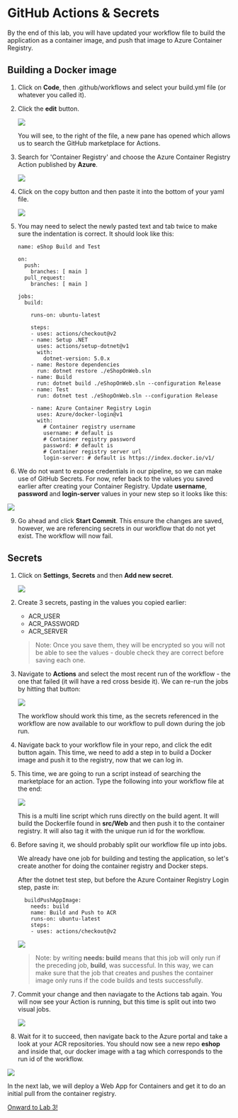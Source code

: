 # GitHub Actions & Secrets

By the end of this lab, you will have updated your workflow file to build the application as a container image, and push that image to Azure Container Registry. 

## Building a Docker image

1. Click on **Code**, then .github/workflows and select your build.yml file (or whatever you called it).

1. Click the **edit** button.

    <img src="imgs/EditIt.PNG">

    You will see, to the right of the file, a new pane has opened which allows us to search the GitHub marketplace for Actions. 

1. Search for 'Container Registry' and choose the Azure Container Registry Action published by **Azure**. 

    <img src="imgs/acr.png">

1. Click on the copy button and then paste it into the bottom of your yaml file.

    <img src="imgs/acr2.png">

1. You may need to select the newly pasted text and tab twice to make sure the indentation is correct. It should look like this:

    ```
    name: eShop Build and Test

    on:
      push:
        branches: [ main ]
      pull_request:
        branches: [ main ]

    jobs:
      build:

        runs-on: ubuntu-latest

        steps:
        - uses: actions/checkout@v2
        - name: Setup .NET
          uses: actions/setup-dotnet@v1
          with:
            dotnet-version: 5.0.x
        - name: Restore dependencies
          run: dotnet restore ./eShopOnWeb.sln
        - name: Build
          run: dotnet build ./eShopOnWeb.sln --configuration Release
        - name: Test
          run: dotnet test ./eShopOnWeb.sln --configuration Release
          
        - name: Azure Container Registry Login
          uses: Azure/docker-login@v1
          with:
            # Container registry username
            username: # default is 
            # Container registry password
            password: # default is 
            # Container registry server url
            login-server: # default is https://index.docker.io/v1/
    ```

1. We do not want to expose credentials in our pipeline, so we can make use of GitHub Secrets.  For now, refer back to the values you saved earlier after creating your Container Registry. Update **username**, **password** and **login-server** values in your new step so it looks like this:

<img src="imgs/acr3.png">

9. Go ahead and click **Start Commit**. This ensure the changes are saved, however, we are referencing secrets in our workflow that do not yet exist. The workflow will now fail. 

## Secrets

1. Click on **Settings**, **Secrets** and then **Add new secret**.

    <img src="imgs/secrets.PNG">

1. Create 3 secrets, pasting in the values you copied earlier:

    * ACR_USER
    * ACR_PASSWORD
    * ACR_SERVER

    > Note: Once you save them, they will be encrypted so you will not be able to see the values - double check they are correct before saving each one. 

1. Navigate to **Actions** and select the most recent run of the workflow - the one that failed (it will have a red cross beside it).  We can re-run the jobs by hitting that button:

    <img src="imgs/rerun.PNG">

    The workflow should work this time, as the secrets referenced in the workflow are now available to our workflow to pull down during the job run.

1. Navigate back to your workflow file in your repo, and click the edit button again. This time, we need to add a step in to build a Docker image and push it to the registry, now that we can log in.

1. This time, we are going to run a script instead of searching the marketplace for an action. Type the following into your workflow file at the end:

    <img src="imgs/script.png"><br>

    This is a multi line script which runs directly on the build agent. It will build the Dockerfile found in **src/Web** and then push it to the container registry. It will also tag it with the unique run id for the workflow.


  1. Before saving it, we should probably split our workflow file up into jobs. 

      We already have one job for building and testing the application, so let's create another for doing the container registry and Docker steps.

      After the dotnet test step, but before the Azure Container Registry Login step, paste in:

      ```
        buildPushAppImage:
          needs: build
          name: Build and Push to ACR
          runs-on: ubuntu-latest
          steps:
          - uses: actions/checkout@v2
      ```

      <img src="imgs/job.png">

      >Note: by writing **needs: build** means that this job will only run if the preceding job, **build**, was successful. In this way, we can make sure that the job that creates and pushes the container image only runs if the code builds and tests successfully.

  1. Commit your change and then naviagate to the Actions tab again. You will now see your Action is running, but this time is split out into two visual jobs.

      <img src="imgs/multijobs.png">
  
  
  1. Wait for it to succeed, then navigate back to the Azure portal and take a look at your ACR repositories.  You should now see a new repo **eshop** and inside that, our docker image with a tag which corresponds to the run id of the workflow. 

  <img src="imgs/repo.PNG">

In the next lab, we will deploy a Web App for Containers and get it to do an initial pull from the container registry.

[Onward to Lab 3!](../lab.3/lab.3.md)
